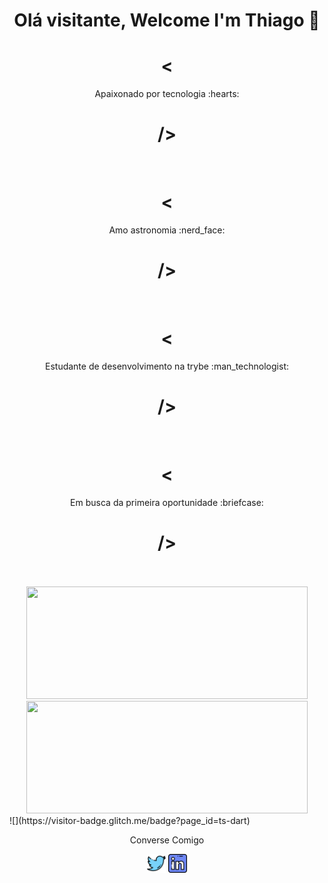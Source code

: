 <h1 align="center">Olá visitante, Welcome I'm Thiago 👋</h1>

<div align="center">
<h1><</h1> Apaixonado por tecnologia :hearts:	<h1>/></h1><br>
<h1><</h1> Amo astronomia :nerd_face:	<h1>/></h1><br>
<h1><</h1> Estudante de desenvolvimento na trybe :man_technologist:	<h1>/></h1><br>
<h1><</h1> Em busca da primeira oportunidade :briefcase:		<h1>/></h1><br>
</div>

<br/>
<!-- GITHUB STATUS -->
<div align="center">
  <img height="180em" width="450px" src="https://github-readme-stats.vercel.app/api?username=ts-dart&show_icons=true&theme=dracula&include_all_commits=true&count_private=true"/>
  <img height="180em" width="450px" src="https://github-readme-stats.vercel.app/api/top-langs/?username=ts-dart&layout=compact&langs_count=7&theme=dracula"/>
  

  <!-- TEMAS: dark, radical, merko, gruvbox, tokyonight, onedark, cobalt, synthwave, highcontrast, dracula -->
</div>
![](https://visitor-badge.glitch.me/badge?page_id=ts-dart)

<br>

<div align="center">
  <p>Converse Comigo</p>
  <a href="https://twitter.com/edusan_thiago target="_blank"><img width="30px" src="https://raw.githubusercontent.com/8bithemant/8bithemant/master/twitter.png?raw=true" target="_blank"></a>
  <a href="https://www.linkedin.com/in/thiago-henrique-da-silva-souza-634162127/" target="_blank"><img width="30px" src="https://raw.githubusercontent.com/8bithemant/8bithemant/master/linkedin.png?raw=true"" target="_blank"></a>  

</div>



